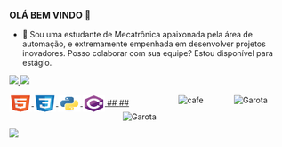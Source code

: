 ### OLÁ BEM VINDO 👋

- 🔭 Sou uma estudante de Mecatrônica apaixonada pela área de automação, e extremamente empenhada em desenvolver projetos inovadores. Posso colaborar com sua equipe? Estou    disponível para estágio.
<div>
  <a href="https://github.com/EdianeSilva">
  <img height="180em" src="https://github-readme-stats.vercel.app/api?username=EdianeSilva&show_icons=true&theme=dracula&include_all_commits=true&count_private=true"/>
  <img height="180em" src="https://github-readme-stats.vercel.app/api/top-langs/?username=EdianeSilva&layout=compact&langs_count=7&theme=dracula"/>
</div>
  <div style="display: inline_block"><br>
  <img align="center" alt="Rafa-HTML" height="30" width="40" src="https://raw.githubusercontent.com/devicons/devicon/master/icons/html5/html5-original.svg">
  <img align="center" alt="Rafa-CSS" height="30" width="40" src="https://raw.githubusercontent.com/devicons/devicon/master/icons/css3/css3-original.svg">
  <img align="center" alt="Rafa-Python" height="30" width="40" src="https://raw.githubusercontent.com/devicons/devicon/master/icons/python/python-original.svg">
  <img align="center" alt="Rafa-Csharp" height="30" width="40" src="https://raw.githubusercontent.com/devicons/devicon/master/icons/csharp/csharp-original.svg">
  <img align="right" alt="Garota"  height="100" width="100" src="https://wallpaperaccess.com/full/4247909.jpg">
 ##
  <img align="right" alt="cafe"  height="100" width="100" src="https://1.bp.blogspot.com/-suRMJkTToO0/XRP9e_lGl9I/AAAAAAABJsE/iqMpJBvV8yQqPKPOCtReQ3HHLIsNdY8NwCLcBGAs/s400/6a8368aeceb29c6cb2192455b9bde047.gif">
 ##
    <img align="right" alt="Garota"  height="100" width="100" src="https://meneguite.com/2017/10/01/golang-desbravando-uma-linguagem-de-programacao-parte-1/001.gif">
  
</div>
  
 ##
  
<div>
  <a href="https://www.linkedin.com/in/ediane-oliveira-da-silva-2314661b9" target="_blank"><img src="https://img.shields.io/badge/-LinkedIn-%230077B5?style=for-the-badge&logo=linkedin&logoColor=white" target="_blank"></a>
</div>
